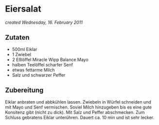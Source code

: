 Eiersalat
==========
*created Wednesday, 16. February 2011*


## Zutaten
- 500ml Eiklar
- 1 Zwiebel
- 2 Eßlöffel Miracle Wipp Balance Mayo
- halben Teelöffel scharfer Senf
- etwas fettarme Milch
- Salz und schwarzer Peffer


## Zubereitung
Eiklar anbraten und abbkühlen lassen. Zwiebeln in Würfel schneiden und mit Mayo und Senf vermischen. Soviel Milch hinzugeben bis es eine gute Konsitenz gibt (nicht zu dick). Mit Salz und Peffer abschmecken. Zum Schluss gebratens Eiklar unterühren. Dauert ca. 10 min und ist sehr lecker.


